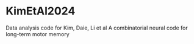 # KimEtAl2024
Data analysis code for Kim, Daie, Li et al A combinatorial neural code for long-term motor memory
